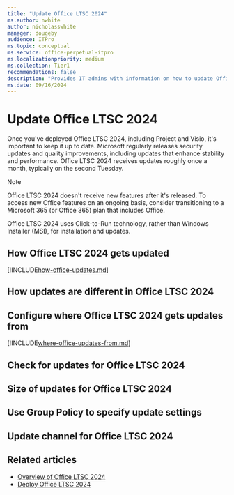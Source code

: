 ```yaml
---
title: "Update Office LTSC 2024"
ms.author: nwhite
author: nicholasswhite
manager: dougeby
audience: ITPro
ms.topic: conceptual
ms.service: office-perpetual-itpro
ms.localizationpriority: medium
ms.collection: Tier1
recommendations: false
description: "Provides IT admins with information on how to update Office LTSC 2024."
ms.date: 09/16/2024
---
```


# Update Office LTSC 2024

Once you've deployed Office LTSC 2024, including Project and Visio, it's important to keep it up to date. Microsoft regularly releases security updates and quality improvements, including updates that enhance stability and performance. Office LTSC 2024 receives updates roughly once a month, typically on the second Tuesday.

> [!NOTE]
> Office LTSC 2024 doesn't receive new features after it's released. To access new Office features on an ongoing basis, consider transitioning to a Microsoft 365 (or Office 365) plan that includes Office.

Office LTSC 2024 uses Click-to-Run technology, rather than Windows Installer (MSI), for installation and updates.

## How Office LTSC 2024 gets updated

<!--Using include for how-office-updates-->
[!INCLUDE[how-office-updates.md](../../includes/how-office-updates.md)]

## How updates are different in Office LTSC 2024

<!-- Add details about how updates are different in Office LTSC 2024 compared to MSI-based updates -->

<a id="update-location"></a>
## Configure where Office LTSC 2024 gets updates from

<!--Using include for how-office-updates-->
[!INCLUDE[where-office-updates-from.md](../../includes/where-office-updates-from.md)]

## Check for updates for Office LTSC 2024

<!-- Add instructions for manually checking for updates -->

## Size of updates for Office LTSC 2024

<!-- Add details about the size of updates -->

## Use Group Policy to specify update settings

<!-- Add details about using Group Policy to specify update settings -->

## Update channel for Office LTSC 2024

<!-- Add details about update channels -->

## Related articles

- [Overview of Office LTSC 2024](overview.md)
- [Deploy Office LTSC 2024](deploy.md)
